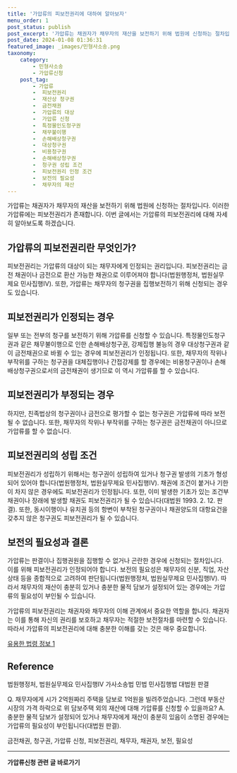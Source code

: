 ```yaml
---
title: '가압류의 피보전권리에 대하여 알아보자'
menu_order: 1
post_status: publish
post_excerpt: '가압류는 채권자가 채무자의 재산을 보전하기 위해 법원에 신청하는 절차입니다. 이러한 가압류에는 피보전권리가 존재합니다. 이번 글에서는 가압류의 피보전권리에 대해 자세히 알아보도록 하겠습니다.'
post_date: 2024-01-08 01:36:31
featured_image: _images/민형사소송.png
taxonomy:
    category:
        - 민형사소송
        - 가압류신청
    post_tag:
        - 가압류
        -  피보전권리
        -  재산상 청구권
        -  금전채권
        -  가압류의 대상
        -  가압류 신청
        -  특정물인도청구권
        -  채무불이행
        -  손해배상청구권
        -  대상청구권
        -  비용청구권
        -  손해배상청구권
        -  청구권 성립 조건
        -  피보전권리 인정 조건
        -  보전의 필요성
        -  채무자의 재산
---
```



가압류는 채권자가 채무자의 재산을 보전하기 위해 법원에 신청하는 절차입니다. 이러한 가압류에는 피보전권리가 존재합니다. 이번 글에서는 가압류의 피보전권리에 대해 자세히 알아보도록 하겠습니다.

## 가압류의 피보전권리란 무엇인가?

피보전권리는 가압류의 대상이 되는 채무자에게 인정되는 권리입니다. 피보전권리는 금전 채권이나 금전으로 환산 가능한 채권으로 이루어져야 합니다(법원행정처, 법원실무제요 민사집행Ⅳ). 또한, 가압류는 채무자의 청구권을 집행보전하기 위해 신청되는 경우도 있습니다.

## 피보전권리가 인정되는 경우

일부 또는 전부의 청구를 보전하기 위해 가압류를 신청할 수 있습니다. 특정물인도청구권과 같은 채무불이행으로 인한 손해배상청구권, 강제집행 불능의 경우 대상청구권과 같이 금전채권으로 바뀔 수 있는 경우에 피보전권리가 인정됩니다. 또한, 채무자의 작위나 부작위를 구하는 청구권을 대체집행이나 간접강제를 할 경우에는 비용청구권이나 손해배상청구권으로서의 금전채권이 생기므로 이 역시 가압류를 할 수 있습니다.

## 피보전권리가 부정되는 경우

하지만, 친족법상의 청구권이나 금전으로 평가할 수 없는 청구권은 가압류에 따라 보전될 수 없습니다. 또한, 채무자의 작위나 부작위를 구하는 청구권은 금전채권이 아니므로 가압류를 할 수 없습니다.

## 피보전권리의 성립 조건

피보전권리가 성립하기 위해서는 청구권이 성립하여 있거나 청구권 발생의 기초가 형성되어 있어야 합니다(법원행정처, 법원실무제요 민사집행Ⅳ). 채권에 조건이 붙거나 기한이 차지 않은 경우에도 피보전권리가 인정됩니다. 또한, 이미 발생한 기초가 있는 조건부 채권이나 장래에 발생할 채권도 피보전권리가 될 수 있습니다(대법원 1993. 2. 12. 판결). 또한, 동시이행이나 유치권 등의 항변이 부착된 청구권이나 채권양도의 대항요건을 갖추지 않은 청구권도 피보전권리가 될 수 있습니다.

## 보전의 필요성과 결론

가압류는 판결이나 집행권원을 집행할 수 없거나 곤란한 경우에 신청되는 절차입니다. 이를 위해 피보전권리가 인정되어야 합니다. 보전의 필요성은 채무자의 신분, 직업, 자산상태 등을 종합적으로 고려하여 판단됩니다(법원행정처, 법원실무제요 민사집행Ⅳ). 따라서 채무자의 재산이 충분히 있거나 충분한 물적 담보가 설정되어 있는 경우에는 가압류의 필요성이 부인될 수 있습니다.

가압류의 피보전권리는 채권자와 채무자의 이해 관계에서 중요한 역할을 합니다. 채권자는 이를 통해 자신의 권리를 보호하고 채무자는 적절한 보전절차를 마련할 수 있습니다. 따라서 가압류의 피보전권리에 대해 충분한 이해를 갖는 것은 매우 중요합니다.

[유용한 법령 정보 1](http://www.law.go.kr/precSc.do?seq=155545)

## Reference

법원행정처, 법원실무제요 민사집행Ⅳ
가사소송법
민법
민사집행법
대법원 판결

Q. 채무자에게 시가 2억원짜리 주택을 담보로 1억원을 빌려주었습니다. 그런데 부동산시장의 가격 하락으로 위 담보주택 외의 재산에 대해 가압류를 신청할 수 있을까요?
A. 충분한 물적 담보가 설정되어 있거나 채무자에게 재산이 충분히 있음이 소명된 경우에는 가압류의 필요성이 부인됩니다(대법원 판결).

금전채권, 청구권, 가압류 신청, 피보전권리, 채무자, 채권자, 보전, 필요성
<!-- wp:separator -->
<hr class="wp-block-separator has-alpha-channel-opacity"/>
<!-- /wp:separator -->

<!-- wp:group {"backgroundColor":"base","layout":{"type":"constrained"}} -->
<div class="wp-block-group has-base-background-color has-background"><!-- wp:paragraph {"align":"center","fontSize":"medium"} -->
<p class="has-text-align-center has-large-font-size"><strong>가압류신청 관련 글 바로가기</strong></p>
<!-- /wp:paragraph -->


<!-- wp:latest-posts
{"categories":[{"id":14445,"count":19,"description":"","link":"https://uknowlaw.com/category/%ea%b0%80%ec%95%95%eb%a5%98%ec%8b%a0%ec%b2%ad/","name":"가압류신청","slug":"가압류신청","taxonomy":"category","parent":0,"meta":[],"_links":{"self":[{"href":"https://uknowlaw.com/wp-json/wp/v2/categories/14445"}],"collection":[{"href":"https://uknowlaw.com/wp-json/wp/v2/categories"}],"about":[{"href":"https://uknowlaw.com/wp-json/wp/v2/taxonomies/category"}],"wp:post_type":[{"href":"https://uknowlaw.com/wp-json/wp/v2/posts?categories=14445"}],"curies":[{"name":"wp","href":"https://api.w.org/{rel}","templated":true}]}}],"postsToShow":100,"excerptLength":28,"postLayout":"grid","columns":2,"featuredImageAlign":"left","featuredImageSizeSlug":"large","fontSize":"small"} /--></div>
<!-- /wp:group -->